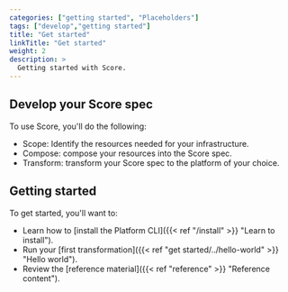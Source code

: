 ```yaml
---
categories: ["getting started", "Placeholders"]
tags: ["develop","getting started"]
title: "Get started"
linkTitle: "Get started"
weight: 2
description: >
  Getting started with Score.
---
```


## Develop your Score spec

To use Score, you'll do the following:

- Scope: Identify the resources needed for your infrastructure.
- Compose: compose your resources into the Score spec.
- Transform: transform your Score spec to the platform of your choice.

## Getting started

To get started, you'll want to:

- Learn how to [install the Platform CLI]({{< ref "/install" >}} "Learn to install").
- Run your [first transformation]({{< ref "get started/../hello-world" >}} "Hello world").
- Review the [reference material]({{< ref "reference" >}} "Reference content").
